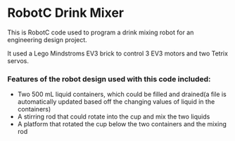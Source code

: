 # RobotC Drink Mixer

This is RobotC code used to program a drink mixing robot for an engineering design project.

It used a Lego Mindstroms EV3 brick to control 3 EV3 motors and two Tetrix servos.

### Features of the robot design used with this code included:

- Two 500 mL liquid containers, which could be filled and drained(a file is automatically updated based off the changing values of liquid in the containers)
- A stirring rod that could rotate into the cup and mix the two liquids
- A platform that rotated the cup below the two containers and the mixing rod 


